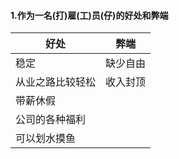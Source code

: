 #### 1.作为一名(打)雇(工)员(仔)的好处和弊端
| 好处           | 弊端                |
| ------------- |:----------------------:|
| 稳定  | 缺少自由 |
| 从业之路比较轻松        | 收入封顶                 |
| 带薪休假          |                 |
| 公司的各种福利      |                  |
| 可以划水摸鱼     |                  |

